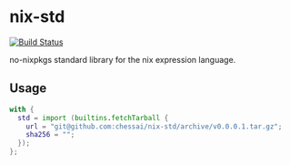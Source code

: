 # nix-std

[![Build
Status](https://travis-ci.org/chessai/nix-std.svg?branch=master)](https://travis-ci.org/chessai/nix-std)

no-nixpkgs standard library for the nix expression language.

## Usage

```nix
with {
  std = import (builtins.fetchTarball {
    url = "git@github.com:chessai/nix-std/archive/v0.0.0.1.tar.gz";
    sha256 = "";
  });
};
```
